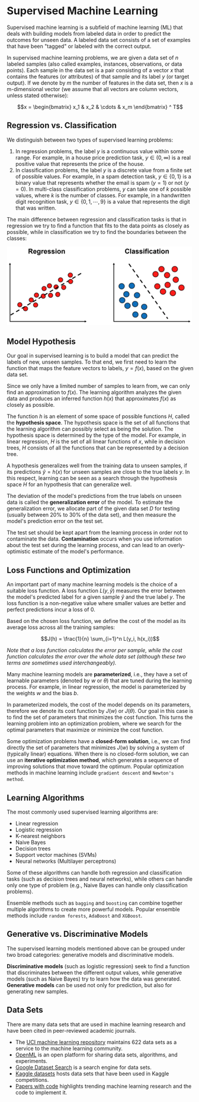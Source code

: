 # Supervised Machine Learning
Supervised machine learning is a subfield of machine learning (ML) that deals with building models from labeled data in order to predict the outcomes for unseen data. A labeled data set consists of a set of examples that have been "tagged" or labeled with the correct output.

In supervised machine learning problems, we are given a data set of $n$ labeled samples (also called examples, instances, observations, or data points). Each sample in the data set is a pair consisting of a vector $x$ that contains the features (or attributes) of that sample and its label $y$ (or target output). If we denote by $m$ the number of features in the data set, then $x$ is a m-dimensional vector (we assume that all vectors are column vectors, unless stated otherwise):

$$x = \begin{bmatrix} x_1 & x_2 & \cdots & x_m \end{bmatrix} ^ T$$

## Regression vs. Classification
We distinguish between two types of supervised learning problems:

1. In regression problems, the label $y$ is a continuous value within some range. For example, in a house price prediction task, $y \in (0, \infty)$ is a real positive value that represents the price of the house.
2. In classification problems, the label $y$ is a discrete value from a finite set of possible values. For example, in a spam detection task, $y \in \{0, 1\}$ is a binary value that represents whether the email is spam $(y = 1)$ or not $(y = 0)$. In multi-class classification problems, $y$ can take one of $k$ possible values, where $k$ is the number of classes. For example, in a handwritten digit recognition task, $y \in \{0, 1, \cdots, 9\}$ is a value that represents the digit that was written.

The main difference between regression and classification tasks is that in regression we try to find a function that fits to the data points as closely as possible, while in classification we try to find the boundaries between the classes:

<div style="align="center>
    <img src="Z-images/types.png" width="500">
</div>

## Model Hypothesis
Our goal in supervised learning is to build a model that can predict the labels of new, unseen samples. To that end, we first need to learn the function that maps the feature vectors to labels, $y = f(x)$, based on the given data set.

Since we only have a limited number of samples to learn from, we can only find an approximation to $f(x)$. The learning algorithm analyzes the given data and produces an inferred function $h(x)$ that approximates $f(x)$ as closely as possible.

The function $h$ is an element of some space of possible functions $H$, called the **hypothesis space**. The hypothesis space is the set of all functions that the learning algorithm can possibly select as being the solution. The hypothesis space is determined by the type of the model. For example, in linear regression, $H$ is the set of all linear functions of $x$, while in decision trees, $H$ consists of all the functions that can be represented by a decision tree.

A hypothesis generalizes well from the training data to unseen samples, if its predictions $\hat{y} = h(x)$ for unseen samples are close to the true labels $y$. In this respect, learning can be seen as a search through the hypothesis space $H$ for an hypothesis that can generalize well.

The deviation of the model's predictions from the true labels on unseen data is called the **generalization error** of the model. To estimate the generalization error, we allocate part of the given data set $D$ for testing (usually between 20% to 30% of the data set), and then measure the model's prediction error on the test set.

The test set should be kept apart from the learning process in order not to contaminate the data. **Contamination** occurs when you use information about the test set during the learning process, and can lead to an overly-optimistic estimate of the model's performance.

## Loss Functions and Optimization
An important part of many machine learning models is the choice of a suitable loss function. A loss function $L(y, \hat{y})$ measures the error between the model's predicted label for a given sample $\hat{y}$ and the true label $y$. The loss function is a non-negative value where smaller values are better and perfect predictions incur a loss of 0.

Based on the chosen loss function, we define the cost of the model as its average loss across all the training samples:

$$J(h) = \frac{1}{n} \sum_{i=1}^n L(y_i, h(x_i))$$

<i>Note that a loss function calculates the error per sample, while the cost function calculates the error over the whole data set (although these two terms are sometimes used interchangeably).</i>

Many machine learning models are **parameterized**, i.e., they have a set of learnable parameters (denoted by $w$ or $\theta$) that are tuned during the learning process. For example, in linear regression, the model is parameterized by the weights $w$ and the bias $b$.

In parameterized models, the cost of the model depends on its parameters, therefore we denote its cost function by $J(w)$ or $J(\theta)$. Our goal in this case is to find the set of parameters that minimizes the cost function. This turns the learning problem into an optimization problem, where we search for the optimal parameters that maximize or minimize the cost function.

Some optimization problems have a **closed-form solution**, i.e., we can find directly the set of parameters that minimizes $J(w)$ by solving a system of (typically linear) equations. When there is no closed-form solution, we can use an **iterative optimization method**, which generates a sequence of improving solutions that move toward the optimum. Popular optimization methods in machine learning include `gradient descent` and `Newton's method`.

## Learning Algorithms
The most commonly used supervised learning algorithms are:

* Linear regression
* Logistic regression
* K-nearest neighbors
* Naive Bayes
* Decision trees
* Support vector machines (SVMs)
* Neural networks (Multilayer perceptrons)

Some of these algorithms can handle both regression and classification tasks (such as decision trees and neural networks), while others can handle only one type of problem (e.g., Naive Bayes can handle only classification problems).

Ensemble methods such as `bagging` and `boosting` can combine together multiple algorithms to create more powerful models. Popular ensemble methods include `random forests`, `AdaBoost` and `XGBoost`.

## Generative vs. Discriminative Models
The supervised learning models mentioned above can be grouped under two broad categories: generative models and discriminative models.

**Discriminative models** (such as logistic regression) seek to find a function that discriminates between the different output values, while generative models (such as Naive Bayes) try to learn how the data was generated. **Generative models** can be used not only for prediction, but also for generating new samples.

## Data Sets
There are many data sets that are used in machine learning research and have been cited in peer-reviewed academic journals.

- The [UCI machine learning repository](https://archive.ics.uci.edu/) maintains 622 data sets as a service to the machine learning community.
- [OpenML](https://www.openml.org/) is an open platform for sharing data sets, algorithms, and experiments.
- [Google Dataset Search](https://datasetsearch.research.google.com/) is a search engine for data sets.
- [Kaggle datasets](https://www.kaggle.com/datasets) hosts data sets that have been used in Kaggle competitions.
- [Papers with code](https://paperswithcode.com/) highlights trending machine learning research and the code to implement it.
